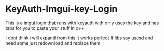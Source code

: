 # KeyAuth-Imgui-key-Login
This is a imgui login that runs with keyauth with only uses the key and has tabs for you to paste your stuff in c++

I dont think i will expand from this it works perfect 
If libs say usesd and need some just redownload and replace them
